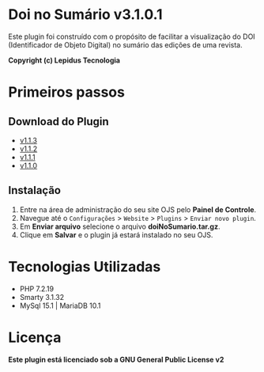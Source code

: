 # Doi no Sumário v3.1.0.1

Este plugin foi construído com o propósito de facilitar a visualização do DOI (Identificador de Objeto Digital) no sumário das edições de uma revista.

__Copyright (c) Lepidus Tecnologia__ 


# Primeiros passos

## Download do Plugin

* [v1.1.3](https://gitlab.lepidus.com.br/softwares-pkp/plugins_ojs/doiNoSumario/-/releases/v1.1.3)
* [v1.1.2](https://gitlab.lepidus.com.br/softwares-pkp/plugins_ojs/doiNoSumario/-/releases/v1.1.2)
* [v1.1.1](https://gitlab.lepidus.com.br/softwares-pkp/plugins_ojs/doiNoSumario/-/releases/v1.1.1)
* [v1.1.0](https://gitlab.lepidus.com.br/softwares-pkp/plugins_ojs/doiNoSumario/-/releases/v1.1.0)


## Instalação
1. Entre na área de administração do seu site OJS pelo __Painel de Controle__.
2. Navegue até o `Configurações` > `Website` > `Plugins` > `Enviar novo plugin`.
3. Em __Enviar arquivo__ selecione o arquivo __doiNoSumario.tar.gz__.
4. Clique em __Salvar__ e o plugin já estará instalado no seu OJS.

# Tecnologias Utilizadas
* PHP 7.2.19
* Smarty 3.1.32
* MySql 15.1 | MariaDB 10.1

# Licença
__Este plugin está licenciado sob a GNU General Public License v2__

